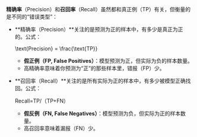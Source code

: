 **精确率**（Precision）和**召回率**（Recall）虽然都和真正例（TP）有关，但衡量的是不同的“错误类型”：

- **精确率（Precision）**关注的是预测为正的样本中，有多少是真正为正的。公式：

  \text{Precision} = \frac{\text{TP}}

  - **假正例（FP, False Positives）**：模型预测为正，但实际为负的样本数量。
  - 高精确率意味着你预测为“正”的那些样本里，错报（FP）少。

- **召回率（Recall）**关注的是所有实际为正的样本中，有多少被模型正确找回。公式：

  Recall=TP/（TP+FN）

  - **假反例（FN, False Negatives）**：模型预测为负，但实际为正的样本数量。
  - 高召回率意味着漏报（FN）少。
